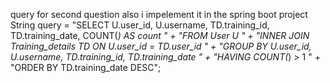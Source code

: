 query for second question also i impelement it in the spring boot project
String query = "SELECT U.user_id, U.username, TD.training_id, TD.training_date, COUNT(*) AS count " +
                "FROM User U " +
                "INNER JOIN Training_details TD ON U.user_id = TD.user_id " +
                "GROUP BY U.user_id, U.username, TD.training_id, TD.training_date " +
                "HAVING COUNT(*) > 1 " +
                "ORDER BY TD.training_date DESC";
